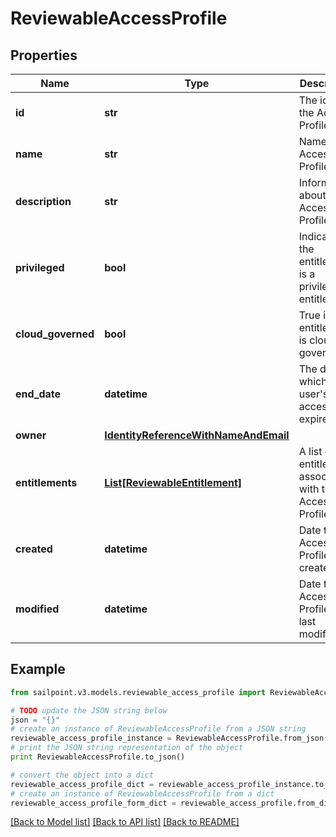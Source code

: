 # ReviewableAccessProfile


## Properties
Name | Type | Description | Notes
------------ | ------------- | ------------- | -------------
**id** | **str** | The id of the Access Profile | [optional] 
**name** | **str** | Name of the Access Profile | [optional] 
**description** | **str** | Information about the Access Profile | [optional] 
**privileged** | **bool** | Indicates if the entitlement is a privileged entitlement | [optional] 
**cloud_governed** | **bool** | True if the entitlement is cloud governed | [optional] 
**end_date** | **datetime** | The date at which a user&#39;s access expires | [optional] 
**owner** | [**IdentityReferenceWithNameAndEmail**](IdentityReferenceWithNameAndEmail.md) |  | [optional] 
**entitlements** | [**List[ReviewableEntitlement]**](ReviewableEntitlement.md) | A list of entitlements associated with this Access Profile | [optional] 
**created** | **datetime** | Date the Access Profile was created. | [optional] 
**modified** | **datetime** | Date the Access Profile was last modified. | [optional] 

## Example

```python
from sailpoint.v3.models.reviewable_access_profile import ReviewableAccessProfile

# TODO update the JSON string below
json = "{}"
# create an instance of ReviewableAccessProfile from a JSON string
reviewable_access_profile_instance = ReviewableAccessProfile.from_json(json)
# print the JSON string representation of the object
print ReviewableAccessProfile.to_json()

# convert the object into a dict
reviewable_access_profile_dict = reviewable_access_profile_instance.to_dict()
# create an instance of ReviewableAccessProfile from a dict
reviewable_access_profile_form_dict = reviewable_access_profile.from_dict(reviewable_access_profile_dict)
```
[[Back to Model list]](../README.md#documentation-for-models) [[Back to API list]](../README.md#documentation-for-api-endpoints) [[Back to README]](../README.md)


